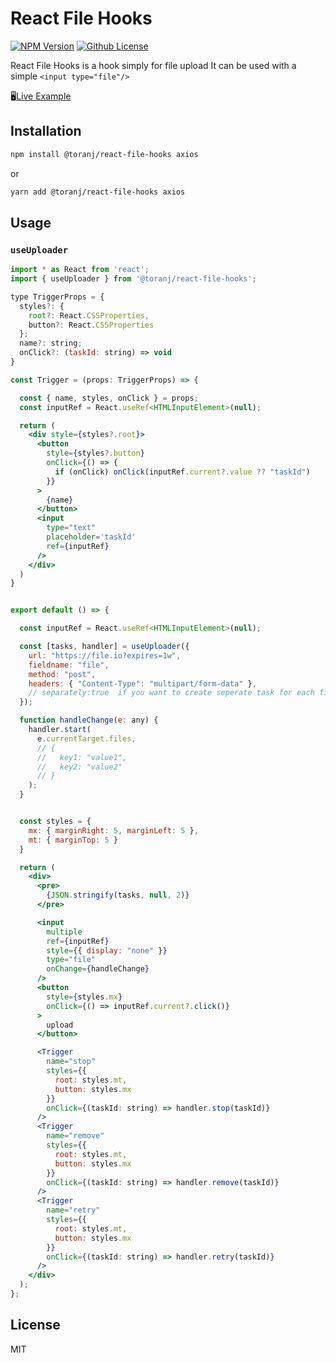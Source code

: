 # React File Hooks

[![NPM Version][npm-image]][npm-url]
[![Github License][license-image]][license-url]

React File Hooks is a hook simply for file upload
It can be used with a simple `<input type="file"/>`

🖥️[Live Example](https://codesandbox.io/s/upbeat-sun-ilydnm?file=/src/App.tsx)

## Installation

```bash
npm install @toranj/react-file-hooks axios
```

or

```bash
yarn add @toranj/react-file-hooks axios
```

## Usage

### `useUploader`

```jsx
import * as React from 'react';
import { useUploader } from '@toranj/react-file-hooks';

type TriggerProps = {
  styles?: {
    root?: React.CSSProperties,
    button?: React.CSSProperties
  };
  name?: string;
  onClick?: (taskId: string) => void
}

const Trigger = (props: TriggerProps) => {

  const { name, styles, onClick } = props;
  const inputRef = React.useRef<HTMLInputElement>(null);

  return (
    <div style={styles?.root}>
      <button
        style={styles?.button}
        onClick={() => {
          if (onClick) onClick(inputRef.current?.value ?? "taskId")
        }}
      >
        {name}
      </button>
      <input
        type="text"
        placeholder='taskId'
        ref={inputRef}
      />
    </div>
  )
}


export default () => {

  const inputRef = React.useRef<HTMLInputElement>(null);

  const [tasks, handler] = useUploader({
    url: "https://file.io?expires=1w",
    fieldname: "file",
    method: "post",
    headers: { "Content-Type": "multipart/form-data" },
    // separately:true  if you want to create seperate task for each file
  });

  function handleChange(e: any) {
    handler.start(
      e.currentTarget.files,
      // {
      //   key1: "value1",      
      //   key2: "value2"       
      // }
    );
  }


  const styles = {
    mx: { marginRight: 5, marginLeft: 5 },
    mt: { marginTop: 5 }
  }

  return (
    <div>
      <pre>
        {JSON.stringify(tasks, null, 2)}
      </pre>

      <input
        multiple
        ref={inputRef}
        style={{ display: "none" }}
        type="file"
        onChange={handleChange}
      />
      <button
        style={styles.mx}
        onClick={() => inputRef.current?.click()}
      >
        upload
      </button>

      <Trigger
        name="stop"
        styles={{
          root: styles.mt,
          button: styles.mx
        }}
        onClick={(taskId: string) => handler.stop(taskId)}
      />
      <Trigger
        name="remove"
        styles={{
          root: styles.mt,
          button: styles.mx
        }}
        onClick={(taskId: string) => handler.remove(taskId)}
      />
      <Trigger
        name="retry"
        styles={{
          root: styles.mt,
          button: styles.mx
        }}
        onClick={(taskId: string) => handler.retry(taskId)}
      />
    </div>
  );
};

```

## License
MIT

[npm-image]: https://img.shields.io/npm/v/@toranj/react-file-hooks
[npm-url]: https://www.npmjs.com/package/@toranj/react-file-hooks
[license-image]: https://img.shields.io/badge/license-MIT-blue.svg
[license-url]: https://raw.githubusercontent.com/toranj-org/react-file-hooks/main/LICENSE
